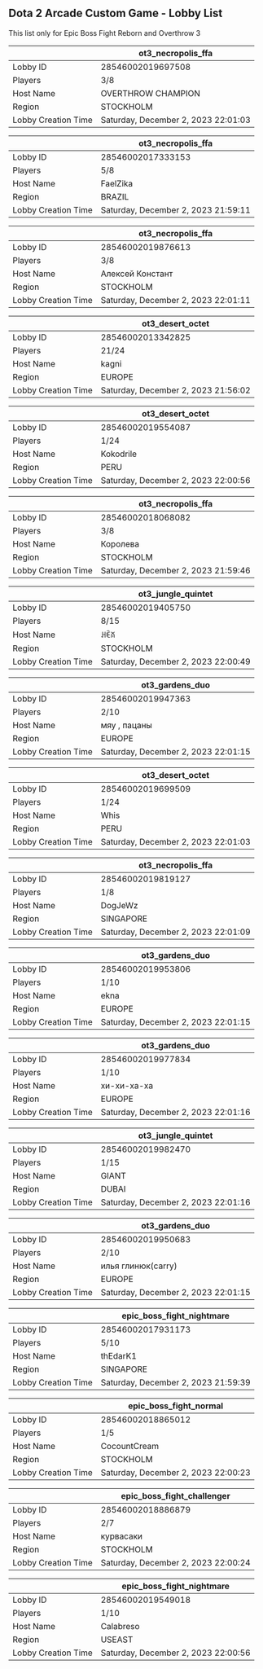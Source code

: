 ## Dota 2 Arcade Custom Game - Lobby List

This list only for Epic Boss Fight Reborn and Overthrow 3

|  | ot3_necropolis_ffa |
| ------ | ------ |
| Lobby ID | 28546002019697508 |
| Players | 3/8 |
| Host Name | OVERTHROW CHAMPION |
| Region | STOCKHOLM |
| Lobby Creation Time | Saturday, December 2, 2023 22:01:03 |


|  | ot3_necropolis_ffa |
| ------ | ------ |
| Lobby ID | 28546002017333153 |
| Players | 5/8 |
| Host Name | FaelZika |
| Region | BRAZIL |
| Lobby Creation Time | Saturday, December 2, 2023 21:59:11 |


|  | ot3_necropolis_ffa |
| ------ | ------ |
| Lobby ID | 28546002019876613 |
| Players | 3/8 |
| Host Name | Алексей Констант |
| Region | STOCKHOLM |
| Lobby Creation Time | Saturday, December 2, 2023 22:01:11 |


|  | ot3_desert_octet |
| ------ | ------ |
| Lobby ID | 28546002013342825 |
| Players | 21/24 |
| Host Name | kagni |
| Region | EUROPE |
| Lobby Creation Time | Saturday, December 2, 2023 21:56:02 |


|  | ot3_desert_octet |
| ------ | ------ |
| Lobby ID | 28546002019554087 |
| Players | 1/24 |
| Host Name | Kokodrile |
| Region | PERU |
| Lobby Creation Time | Saturday, December 2, 2023 22:00:56 |


|  | ot3_necropolis_ffa |
| ------ | ------ |
| Lobby ID | 28546002018068082 |
| Players | 3/8 |
| Host Name | Королева |
| Region | STOCKHOLM |
| Lobby Creation Time | Saturday, December 2, 2023 21:59:46 |


|  | ot3_jungle_quintet |
| ------ | ------ |
| Lobby ID | 28546002019405750 |
| Players | 8/15 |
| Host Name | ꃅꍟꊼ |
| Region | STOCKHOLM |
| Lobby Creation Time | Saturday, December 2, 2023 22:00:49 |


|  | ot3_gardens_duo |
| ------ | ------ |
| Lobby ID | 28546002019947363 |
| Players | 2/10 |
| Host Name | мяу , пацаны |
| Region | EUROPE |
| Lobby Creation Time | Saturday, December 2, 2023 22:01:15 |


|  | ot3_desert_octet |
| ------ | ------ |
| Lobby ID | 28546002019699509 |
| Players | 1/24 |
| Host Name | Whis |
| Region | PERU |
| Lobby Creation Time | Saturday, December 2, 2023 22:01:03 |


|  | ot3_necropolis_ffa |
| ------ | ------ |
| Lobby ID | 28546002019819127 |
| Players | 1/8 |
| Host Name | DogJeWz |
| Region | SINGAPORE |
| Lobby Creation Time | Saturday, December 2, 2023 22:01:09 |


|  | ot3_gardens_duo |
| ------ | ------ |
| Lobby ID | 28546002019953806 |
| Players | 1/10 |
| Host Name | ekna |
| Region | EUROPE |
| Lobby Creation Time | Saturday, December 2, 2023 22:01:15 |


|  | ot3_gardens_duo |
| ------ | ------ |
| Lobby ID | 28546002019977834 |
| Players | 1/10 |
| Host Name | хи-хи-ха-ха |
| Region | EUROPE |
| Lobby Creation Time | Saturday, December 2, 2023 22:01:16 |


|  | ot3_jungle_quintet |
| ------ | ------ |
| Lobby ID | 28546002019982470 |
| Players | 1/15 |
| Host Name | GIANT |
| Region | DUBAI |
| Lobby Creation Time | Saturday, December 2, 2023 22:01:16 |


|  | ot3_gardens_duo |
| ------ | ------ |
| Lobby ID | 28546002019950683 |
| Players | 2/10 |
| Host Name | илья глинюк(carry) |
| Region | EUROPE |
| Lobby Creation Time | Saturday, December 2, 2023 22:01:15 |


|  | epic_boss_fight_nightmare |
| ------ | ------ |
| Lobby ID | 28546002017931173 |
| Players | 5/10 |
| Host Name | thEdarK1 |
| Region | SINGAPORE |
| Lobby Creation Time | Saturday, December 2, 2023 21:59:39 |


|  | epic_boss_fight_normal |
| ------ | ------ |
| Lobby ID | 28546002018865012 |
| Players | 1/5 |
| Host Name | CocountCream |
| Region | STOCKHOLM |
| Lobby Creation Time | Saturday, December 2, 2023 22:00:23 |


|  | epic_boss_fight_challenger |
| ------ | ------ |
| Lobby ID | 28546002018886879 |
| Players | 2/7 |
| Host Name | курвасаки |
| Region | STOCKHOLM |
| Lobby Creation Time | Saturday, December 2, 2023 22:00:24 |


|  | epic_boss_fight_nightmare |
| ------ | ------ |
| Lobby ID | 28546002019549018 |
| Players | 1/10 |
| Host Name | Calabreso |
| Region | USEAST |
| Lobby Creation Time | Saturday, December 2, 2023 22:00:56 |


